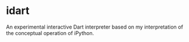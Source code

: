 idart
=====

An experimental interactive Dart interpreter based on my interpretation of the conceptual operation of iPython.
